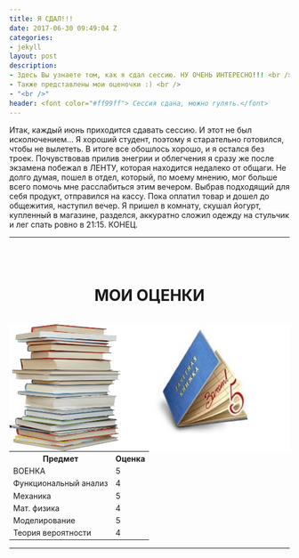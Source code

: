 ```yaml
---
title: Я СДАЛ!!!
date: 2017-06-30 09:49:04 Z
categories:
- jekyll
layout: post
description:
- Здесь Вы узнаете том, как я сдал сессию. НУ ОЧЕНЬ ИНТЕРЕСНО!!! <br />
- Также представлены мои оценочки :) <br />
- "<br />"
header: <font color="#ff99ff"> Сессия сдана, можно гулять.</font>
---
```


Итак, каждый июнь приходится сдавать сессию. И этот не был исколючением...
Я хороший студент, поэтому я старательно готовился, чтобы не вылететь. В итоге все обошлось хорошо, и я остался без троек.
Почувствовав прилив энегрии и облегчения я сразу же после экзамена побежал в ЛЕНТУ, которая находится недалеко от общаги.
Не долго думая, пошел в отдел, который, по моему мнению, мог больше всего помочь мне расслабиться этим вечером. Выбрав подходящий для себя продукт, отправился на кассу.
Пока оплатил товар и дошел до общежития, наступил вечер. Я пришел в комнату, скушал йогурт, купленный в магазине, разделся, аккуратно сложил одежду на стульчик и лег спать ровно в 21:15.
КОНЕЦ.

<hr>
<br />
<br />
<center> <h1> МОИ ОЦЕНКИ </h1> </center>
<br />
<img src="images/exam.jpg" style="width:304px;height:228px; float: right;">
<img src="images/exam.png" style="width:200px;height:228px; float: left;">

<br />
<br />
<br />
<br />
<br />
<br />
<br />
<br />
<br />
<hr>


<table style="width:100%">
  <tr>
    <th>Предмет</th>
    <th>Оценка</th> 
  </tr>
  <tr>
    <td>ВОЕНКА</td>
    <td>5</td> 
  </tr>
  <tr>
    <td>Функциональный анализ</td>
    <td>4</td> 
  </tr>
    <tr>
    <td>Механика</td>
    <td>5</td> 
  </tr>
    <tr>
    <td>Мат. физика</td>
    <td>4</td> 
  </tr>
    <tr>
    <td>Моделирование</td>
    <td>5</td> 
  </tr>
    <tr>
    <td>Теория вероятности</td>
    <td>4</td> 
  </tr>
</table>

<hr>
